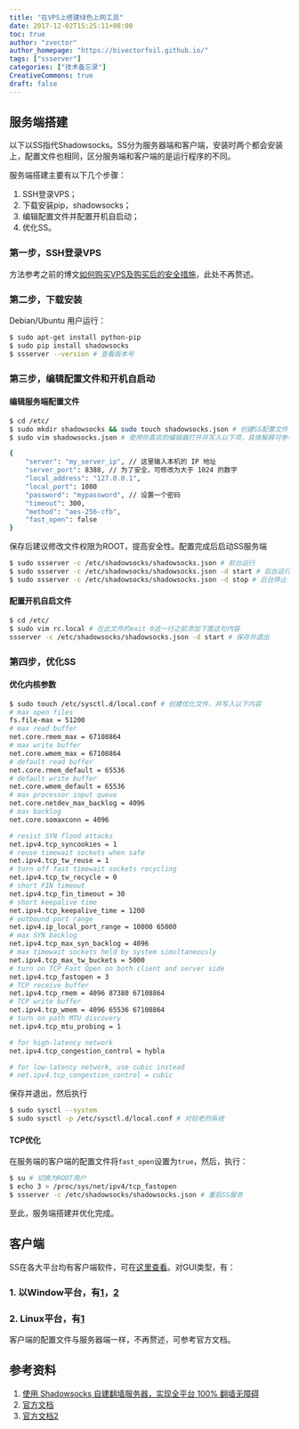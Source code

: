 ```yaml
---
title: "在VPS上搭建绿色上网工具"
date: 2017-12-02T15:25:11+08:00
toc: true
author: "zvector"
author_homepage: "https://bivectorfoil.github.io/"
tags: ["ssserver"]
categories: ["技术备忘录"]
CreativeCommons: true
draft: false
---
```




## 服务端搭建

以下以SS指代Shadowsocks。SS分为服务器端和客户端，安装时两个都会安装上，配置文件也相同，区分服务端和客户端的是运行程序的不同。

服务端搭建主要有以下几个步骤：

1. SSH登录VPS；
2. 下载安装pip，shadowsocks；
3. 编辑配置文件并配置开机自启动；
4. 优化SS。

### 第一步，SSH登录VPS

方法参考之前的博文[如何购买VPS及购买后的安全措施](https://bivectorfoil.github.io/post/how-to-buy-vps-and-security-setting/)，此处不再赘述。

### 第二步，下载安装

Debian/Ubuntu	用户运行：

```bash
$ sudo apt-get install python-pip
$ sudo pip install shadowsocks
$ ssserver --version # 查看版本号
```

### 第三步，编辑配置文件和开机自启动

#### 编辑服务端配置文件

   ```bash
   $ cd /etc/
   $ sudo mkdir shadowsocks && sudo touch shadowsocks.json # 创建SS配置文件
   $ sudo vim shadowsocks.json # 使用你喜欢的编辑器打开并写入以下项，具体解释可参考官方文档
   ```

   ```bash
   {
       "server": "my_server_ip", // 这里输入本机的 IP 地址
       "server_port": 8388, // 为了安全，可修改为大于 1024 的数字
       "local_address": "127.0.0.1",
       "local_port": 1080
       "password": "mypassword", // 设置一个密码
       "timeout": 300,
       "method": "aes-256-cfb",
       "fast_open": false
   }
   ```

   保存后建议修改文件权限为ROOT，提高安全性。配置完成后启动SS服务端

   ```bash
   $ sudo ssserver -c /etc/shadowsocks/shadowsocks.json # 前台运行
   $ sudo ssserver -c /etc/shadowsocks/shadowsocks.json -d start # 后台运行	
   $ sudo ssserver -c /etc/shadowsocks/shadowsocks.json -d stop # 后台停止
   ```

#### 配置开机自启文件

   ```bash
   $ cd /etc/
   $ sudo vim rc.local # 在此文件的exit 0这一行之前添加下面这句内容
   ssserver -c /etc/shadowsocks/shadowsocks.json -d start # 保存并退出
   ```

### 第四步，优化SS

#### 优化内核参数

```bash
$ sudo touch /etc/sysctl.d/local.conf # 创建优化文件，并写入以下内容
# max open files
fs.file-max = 51200
# max read buffer
net.core.rmem_max = 67108864
# max write buffer
net.core.wmem_max = 67108864
# default read buffer
net.core.rmem_default = 65536
# default write buffer
net.core.wmem_default = 65536
# max processor input queue
net.core.netdev_max_backlog = 4096
# max backlog
net.core.somaxconn = 4096

# resist SYN flood attacks
net.ipv4.tcp_syncookies = 1
# reuse timewait sockets when safe
net.ipv4.tcp_tw_reuse = 1
# turn off fast timewait sockets recycling
net.ipv4.tcp_tw_recycle = 0
# short FIN timeout
net.ipv4.tcp_fin_timeout = 30
# short keepalive time
net.ipv4.tcp_keepalive_time = 1200
# outbound port range
net.ipv4.ip_local_port_range = 10000 65000
# max SYN backlog
net.ipv4.tcp_max_syn_backlog = 4096
# max timewait sockets held by system simultaneously
net.ipv4.tcp_max_tw_buckets = 5000
# turn on TCP Fast Open on both client and server side
net.ipv4.tcp_fastopen = 3
# TCP receive buffer
net.ipv4.tcp_rmem = 4096 87380 67108864
# TCP write buffer
net.ipv4.tcp_wmem = 4096 65536 67108864
# turn on path MTU discovery
net.ipv4.tcp_mtu_probing = 1

# for high-latency network
net.ipv4.tcp_congestion_control = hybla

# for low-latency network, use cubic instead
# net.ipv4.tcp_congestion_control = cubic
```

保存并退出，然后执行

```bash
$ sudo sysctl --system
$ sudo sysctl -p /etc/sysctl.d/local.conf # 对较老的系统
```
#### TCP优化

在服务端的客户端的配置文件将```fast_open```设置为```true```，然后，执行：
```Bash
$ su # 切换为ROOT用户
$ echo 3 > /proc/sys/net/ipv4/tcp_fastopen
$ ssserver -c /etc/shadowsocks/shadowsocks.json # 重启SS服务
```
至此，服务端搭建并优化完成。

## 客户端

SS在各大平台均有客户端软件，可在[这里查看](https://shadowsocks.org/en/download/clients.html)。对GUI类型，有：

### 1. 以Window平台，有[1](https://github.com/shadowsocks/shadowsocks-windows/releases)，[2](https://github.com/shadowsocks/shadowsocks-qt5/wiki/Installation)
### 2. Linux平台，有[1](https://github.com/shadowsocks/shadowsocks-qt5/releases)

客户端的配置文件与服务器端一样，不再赘述，可参考官方文档。



## 参考资料

1. [使用 Shadowsocks 自建翻墙服务器，实现全平台 100% 翻墙无障碍](https://www.loyalsoldier.me/fuck-the-gfw-with-my-own-shadowsocks-server/)
2. [官方文档](https://shadowsocks.org/en/config/quick-guide.html)
3. [官方文档2](https://github.com/shadowsocks/shadowsocks/wiki/Optimizing-Shadowsocks)

